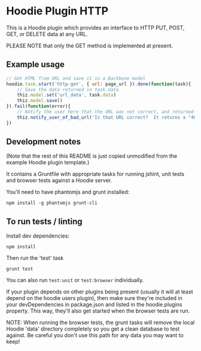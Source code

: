 # Hoodie Plugin HTTP

This is a Hoodie plugin which provides an interface to HTTP PUT, POST, GET, 
or DELETE data at any URL.

PLEASE NOTE that only the GET method is implemented at present.

## Example usage

```javascript
// Get HTML from URL and save it in a Backbone model
hoodie.task.start('http-get', { url: page_url }).done(function(task){
    // Save the data returned in task.data
    thiz.model.set('url_data', task.data)
    thiz.model.save()
}).fail(function(error){
    // Notify the user here that the URL was not correct, and returned a '404 page not found' error.
    thiz.notify_user_of_bad_url('Is that URL correct?  It returns a "404 page not found" error.  Please enter a valid URL.')
})
```

## Development notes

(Note that the rest of this README is just copied unmodified from the example Hoodie plugin template.)

It contains a Gruntfile with appropriate tasks for running jshint, unit tests
and browser tests against a Hoodie server.

You'll need to have phantomjs and grunt installed:

```
npm install -g phantomjs grunt-cli
```

## To run tests / linting

Install dev dependencies:

```
npm install
```

Then run the 'test' task

```
grunt test
```

You can also run `test:unit` or `test:browser` individually.

If your plugin depends on other plugins being present (usually it will at
least depend on the hoodie users plugin), then make sure they're included
in your devDependencies in package.json and listed in the hoodie.plugins
property. This way, they'll also get started when the browser tests are
run.

NOTE: When running the browser tests, the grunt tasks will remove the local
Hoodie 'data' directory completely so you get a clean database to test
against. Be careful you don't use this path for any data you may want to
keep!
